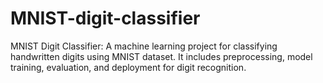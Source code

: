 # MNIST-digit-classifier
MNIST Digit Classifier: A machine learning project for classifying handwritten digits using MNIST dataset. It includes preprocessing, model training, evaluation, and deployment for digit recognition.
